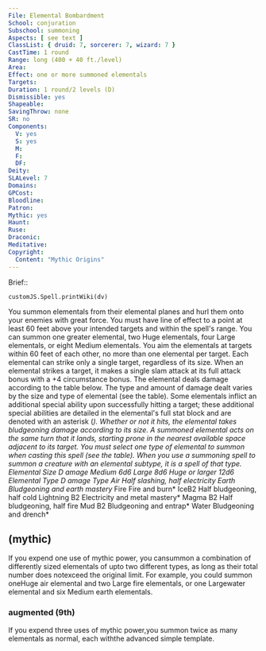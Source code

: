 ```yaml
---
File: Elemental Bombardment
School: conjuration
Subschool: summoning
Aspects: [ see text ]
ClassList: { druid: 7, sorcerer: 7, wizard: 7 }
CastTime: 1 round
Range: long (400 + 40 ft./level)
Area: 
Effect: one or more summoned elementals
Targets: 
Duration: 1 round/2 levels (D)
Dismissible: yes
Shapeable: 
SavingThrow: none
SR: no
Components:
  V: yes
  S: yes
  M: 
  F: 
  DF: 
Deity: 
SLALevel: 7
Domains: 
GPCost: 
Bloodline: 
Patron: 
Mythic: yes
Haunt: 
Ruse: 
Draconic: 
Meditative: 
Copyright:
  Content: "Mythic Origins"
---
```

Brief:: 

```dataviewjs
customJS.Spell.printWiki(dv)
```

You summon elementals from their elemental planes and hurl them onto your enemies with great force. You must have line of effect to a point at least 60 feet above your intended targets and within the spell's range. You can summon one greater elemental, two Huge elementals, four Large elementals, or eight Medium elementals. You aim the elementals at targets within 60 feet of each other, no more than one elemental per target. Each elemental can strike only a single target, regardless of its size. When an elemental strikes a target, it makes a single slam attack at its full attack bonus with a +4 circumstance bonus. The elemental deals damage according to the table below. The type and amount of damage dealt varies by the size and type of elemental (see the table). Some elementals inflict an additional special ability upon successfully hitting a target; these additional special abilities are detailed in the elemental's full stat block and are denoted with an asterisk (*). Whether or not it hits, the elemental takes bludgeoning damage according to its size. A summoned elemental acts on the same turn that it lands, starting prone in the nearest available space adjacent to its target. You must select one type of elemental to summon when casting this spell (see the table). When you use a summoning spell to summon a creature with an elemental subtype, it is a spell of that type. Elemental Size D amage Medium 6d6 Large 8d6 Huge or larger 12d6 Elemental Type D amage Type Air Half slashing, half electricity Earth Bludgeoning and earth mastery* Fire Fire and burn* IceB2 Half bludgeoning, half cold Lightning B2 Electricity and metal mastery* Magma B2 Half bludgeoning, half fire Mud B2 Bludgeoning and entrap* Water Bludgeoning and drench*


## (mythic)

If you expend one use of mythic power, you cansummon a combination of differently sized elementals of upto two different types, as long as their total number does notexceed the original limit. For example, you could summon oneHuge air elemental and two Large fire elementals, or one Largewater elemental and six Medium earth elementals.


### augmented (9th)

If you expend three uses of mythic power,you summon twice as many elementals as normal, each withthe advanced simple template.
